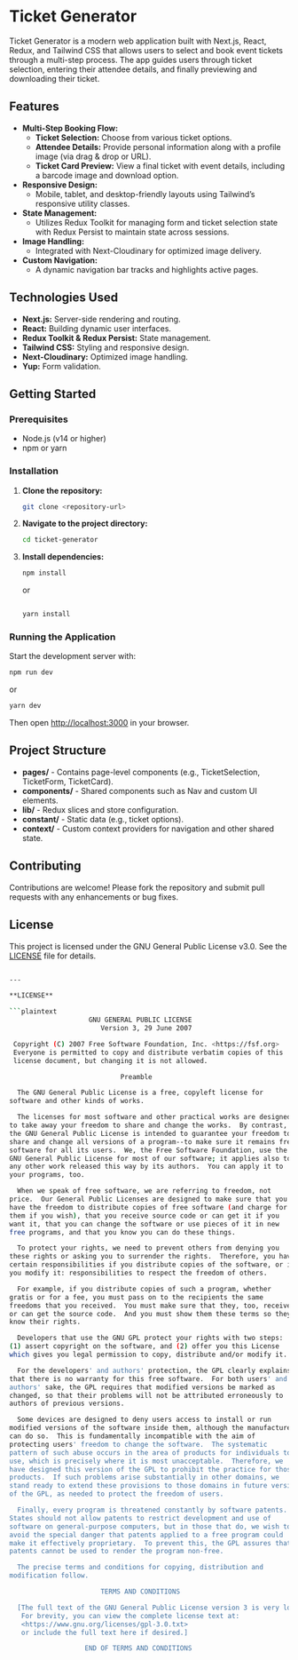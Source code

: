 # Ticket Generator

Ticket Generator is a modern web application built with Next.js, React, Redux, and Tailwind CSS that allows users to select and book event tickets through a multi-step process. The app guides users through ticket selection, entering their attendee details, and finally previewing and downloading their ticket.

## Features

- **Multi-Step Booking Flow:**  
  - **Ticket Selection:** Choose from various ticket options.
  - **Attendee Details:** Provide personal information along with a profile image (via drag & drop or URL).
  - **Ticket Card Preview:** View a final ticket with event details, including a barcode image and download option.
- **Responsive Design:**  
  - Mobile, tablet, and desktop-friendly layouts using Tailwind’s responsive utility classes.
- **State Management:**  
  - Utilizes Redux Toolkit for managing form and ticket selection state with Redux Persist to maintain state across sessions.
- **Image Handling:**  
  - Integrated with Next-Cloudinary for optimized image delivery.
- **Custom Navigation:**  
  - A dynamic navigation bar tracks and highlights active pages.

## Technologies Used

- **Next.js:** Server-side rendering and routing.
- **React:** Building dynamic user interfaces.
- **Redux Toolkit & Redux Persist:** State management.
- **Tailwind CSS:** Styling and responsive design.
- **Next-Cloudinary:** Optimized image handling.
- **Yup:** Form validation.

## Getting Started

### Prerequisites

- Node.js (v14 or higher)
- npm or yarn

### Installation

1. **Clone the repository:**

   ```bash
   git clone <repository-url>
   ```

2. **Navigate to the project directory:**

   ```bash
   cd ticket-generator
   ```

3. **Install dependencies:**

   ```bash
   npm install
   ```

   or

   ```bash

   yarn install
   ```

### Running the Application

Start the development server with:

```bash
npm run dev
```

or

```bash
yarn dev
```

Then open [http://localhost:3000](http://localhost:3000) in your browser.

## Project Structure

- **pages/** - Contains page-level components (e.g., TicketSelection, TicketForm, TicketCard).
- **components/** - Shared components such as Nav and custom UI elements.
- **lib/** - Redux slices and store configuration.
- **constant/** - Static data (e.g., ticket options).
- **context/** - Custom context providers for navigation and other shared state.

## Contributing

Contributions are welcome! Please fork the repository and submit pull requests with any enhancements or bug fixes.

## License

This project is licensed under the GNU General Public License v3.0. See the [LICENSE](LICENSE) file for details.

``` bash

---

**LICENSE**

```plaintext
                    GNU GENERAL PUBLIC LICENSE
                       Version 3, 29 June 2007

 Copyright (C) 2007 Free Software Foundation, Inc. <https://fsf.org>
 Everyone is permitted to copy and distribute verbatim copies of this
 license document, but changing it is not allowed.

                            Preamble

  The GNU General Public License is a free, copyleft license for
software and other kinds of works.

  The licenses for most software and other practical works are designed
to take away your freedom to share and change the works.  By contrast,
the GNU General Public License is intended to guarantee your freedom to
share and change all versions of a program--to make sure it remains free
software for all its users.  We, the Free Software Foundation, use the
GNU General Public License for most of our software; it applies also to
any other work released this way by its authors.  You can apply it to
your programs, too.

  When we speak of free software, we are referring to freedom, not
price.  Our General Public Licenses are designed to make sure that you
have the freedom to distribute copies of free software (and charge for
them if you wish), that you receive source code or can get it if you
want it, that you can change the software or use pieces of it in new
free programs, and that you know you can do these things.

  To protect your rights, we need to prevent others from denying you
these rights or asking you to surrender the rights.  Therefore, you have
certain responsibilities if you distribute copies of the software, or if
you modify it: responsibilities to respect the freedom of others.

  For example, if you distribute copies of such a program, whether
gratis or for a fee, you must pass on to the recipients the same
freedoms that you received.  You must make sure that they, too, receive
or can get the source code.  And you must show them these terms so they
know their rights.

  Developers that use the GNU GPL protect your rights with two steps:
(1) assert copyright on the software, and (2) offer you this License
which gives you legal permission to copy, distribute and/or modify it.

  For the developers' and authors' protection, the GPL clearly explains
that there is no warranty for this free software.  For both users' and
authors' sake, the GPL requires that modified versions be marked as
changed, so that their problems will not be attributed erroneously to
authors of previous versions.

  Some devices are designed to deny users access to install or run
modified versions of the software inside them, although the manufacturer
can do so.  This is fundamentally incompatible with the aim of
protecting users' freedom to change the software.  The systematic
pattern of such abuse occurs in the area of products for individuals to
use, which is precisely where it is most unacceptable.  Therefore, we
have designed this version of the GPL to prohibit the practice for those
products.  If such problems arise substantially in other domains, we
stand ready to extend these provisions to those domains in future versions
of the GPL, as needed to protect the freedom of users.

  Finally, every program is threatened constantly by software patents.
States should not allow patents to restrict development and use of
software on general-purpose computers, but in those that do, we wish to
avoid the special danger that patents applied to a free program could
make it effectively proprietary.  To prevent this, the GPL assures that
patents cannot be used to render the program non-free.

  The precise terms and conditions for copying, distribution and
modification follow.

                       TERMS AND CONDITIONS

  [The full text of the GNU General Public License version 3 is very long.
   For brevity, you can view the complete license text at:
   <https://www.gnu.org/licenses/gpl-3.0.txt>
   or include the full text here if desired.]

                   END OF TERMS AND CONDITIONS
```
